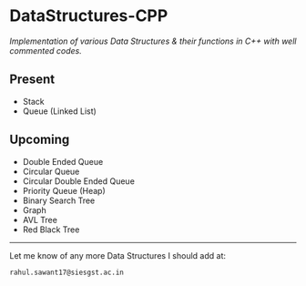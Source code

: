 # DataStructures-CPP
*Implementation of various Data Structures & their functions in C++ with well commented codes.*

## Present 

 - Stack
 - Queue (Linked List)
 
## Upcoming 

 - Double Ended Queue
 - Circular Queue
 - Circular Double Ended Queue
 - Priority Queue (Heap)
 - Binary Search Tree
 - Graph
 - AVL Tree
 - Red Black Tree

---
Let me know of any more Data Structures I should add at:

    rahul.sawant17@siesgst.ac.in
